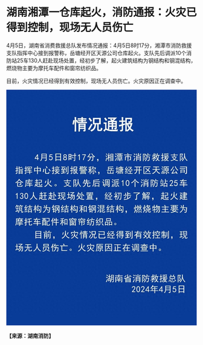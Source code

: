 # 湖南湘潭一仓库起火，消防通报：火灾已得到控制，现场无人员伤亡

4月5日，湖南省消费救援总队发布情况通报：4月5日8时17分，湘潭市消防救援支队指挥中心接到报警称，岳塘经开区天源公司仓库起火。支队先后调派10个消防站25车130人赶赴现场处置，经初步了解，起火建筑结构为钢结构和钢混结构，燃烧物主要为摩托车配件和窗帘纺织品。

目前，火灾情况已经得到有效控制，现场无人员伤亡。火灾原因正在调查中。

![62882f34ba25ac69bd0ff7a2ab7500c8.jpg](https://raw.githubusercontent.com/qqhsx/qqnews_image/main/2024/04/05/湖南湘潭一仓库起火，消防通报：火灾已得到控制，现场无人员伤亡/62882f34ba25ac69bd0ff7a2ab7500c8.jpg)

**【来源：湖南消防】**

